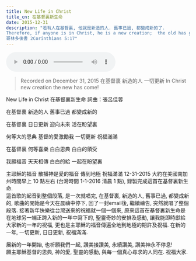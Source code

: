 ```yaml
---
title: New Life in Christ
title_cn: 在基督裏新生命
date: 2015-12-31
description: "若有人在基督裏, 他就是新造的人. 舊事已過, 都變成新的了.  
Therefore, if anyone is in Christ, he is a new creation;  the old has gone, the new has come!
哥林多後書 2Corinthians 5:17"
---
```


<audio controls src="/content/posts/holy-holy-holy/holy-holy-holy-choir.mp3"></audio>

>Recorded on December 31, 2015
>在基督裏
>新造的人
>一切更新
>In Christ
>new creation
>the new has come! 

New Life in Christ
在基督裏新生命
詞曲：張呂佳蓉

在基督裏
新造的人
舊事已過
都變成新的

在基督裏
日日更新
迎向未來
活在盼望裏

何等大的恩典
基督的愛激勵我
一切更新
祝福滿滿

在基督裏
何等喜樂
白白恩典
白白的領受

我願福音
天天相傳
白白的給
一起在盼望裏

主耶穌的福音
散播神是愛的福音
傳到地極
祝福滿滿
12-31-2015 大約在美國南加州時間早上 10 點左右 (台灣時間 1-1-2016   清晨 1 點), 録製完成這首在基督裏新生命.  
​這首歌的起音到整個段落, 是一次就唱完, 在基督裏, 新造的人, 舊事已過, 都變成新的, 歌曲的開始是今天在晨禱中停下, 回了一封email後, 繼續禱告, 突然就唱了整個段落. 接著新年快樂從台灣送來的祝福就一個一個來, 原來這首在基督裏新生命是在地球另一端正跨入新的一年中寫下的, 聖靈奇妙的安排及感動, 讓我能即時獻給大家新的一年的祝福, 更也是主耶穌的福音傳遍全地到地極的期許及祝福.  在新的一年, 一切更新, 日日更新, 祝福滿滿.  

展新的一年開始, 也祈願我們一起, 讚美接讚美, 永續讚美, 讚美神永不停息!
​   
願主耶穌基督的恩典, 神的愛, 聖靈的感動, 與每一個真心尋求的人同在.  祝福大家.